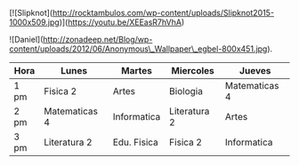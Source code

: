 [!\[Slipknot\](http://rocktambulos.com/wp-content/uploads/Slipknot2015-1000x509.jpg)\](https://youtu.be/XEEasR7hVhA)

  
!\[Daniel\](http://zonadeep.net/Blog/wp-content/uploads/2012/06/Anonymous\_Wallpaper\_egbel-800x451.jpg).


| Hora | Lunes         | Martes      | Miercoles    | Jueves        |
|------|---------------|-------------|--------------|---------------|
| 1 pm | Fisica 2      | Artes       | Biologia     | Matematicas 4 |
| 2 pm | Matematicas 4 | Informatica | Literatura 2 | Artes         |
| 3 pm | Literatura 2  | Edu. Fisica | Fisica 2     | Informatica   |
